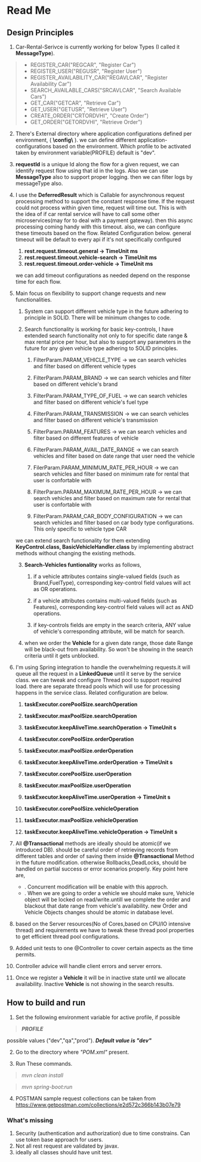# Read Me #

## Design Principles ##

1. Car-Rental-Serivce is currently working for below Types (I called it **MessageType**).
> * REGISTER_CAR("REGCAR", "Register Car")
> * REGISTER_USER("REGUSR", "Register User")
> * REGISTER_AVAILABILITY_CAR("REGAVLCAR", "Register Availability Car")
> * SEARCH_AVAILABLE_CARS("SRCAVLCAR", "Search Available Cars")
> * GET_CAR("GETCAR", "Retrieve Car")
> * GET_USER("GETUSR", "Retrieve User")
> * CREATE_ORDER("CRTORDVHI", "Create Order")
> * GET_ORDER("GETORDVHI", "Retrieve Order")


2. There's External directory where application configurations defined per environment, ( **\config\\** ). we can define
   different application-configurations based on the environment. Which profile to be activated taken by environment
   variable(PROFILE) default is "dev". 

3. **requestId** is a unique Id along the flow for a given request, we can identify request flow using that id in the
   logs. Also we can use **MessageType** also to support proper logging. then we can filter logs by messageType also.

4. I use the **DeferredResult** which is Callable for asynchronous request processing method to support the constant
   response time. If the request could not process within given time, request will time out. This is with the idea of if
   car rental service will have to call some other microservices(may for to deal with a payment gateway). then this async processing coming handy with this
   timeout. also, we can configure these timeouts based on the flow. Related Configuration below. general timeout will
   be default to every api if it's not specifically configured
    1. **rest.request.timeout.general -> TimeUnit ms**
    2. **rest.request.timeout.vehicle-search -> TimeUnit ms**
    3. **rest.request.timeout.order-vehicle -> TimeUnit ms**
   
   we can add timeout configurations as needed depend on the response time for each flow.

5. Main focus on flexibility to support change requests and new functionalities.

    1. System can support different vehicle type in the future adhering to principle in SOLID. There will be
       minimum changes to code.
       
    2. Search functionality is working for basic key-controls, I have extended search functionality not only to for specific date range & max rental price per hour, but also to support any parameters in the future for any given vehicle type adhering to SOLID principles.
        1. FilterParam.PARAM_VEHICLE_TYPE    -> we can search vehicles and filter based on different vehicle types
        2. FilterParam.PARAM_BRAND           -> we can search vehicles and filter based on different vehicle's brand
        3. FilterParam.PARAM_TYPE_OF_FUEL    -> we can search vehicles and filter based on different vehicle's fuel type
        4. FilterParam.PARAM_TRANSMISSION    -> we can search vehicles and filter based on different vehicle's transmission
        5. FilterParam.PARAM_FEATURES        -> we can search vehicles and filter based on different features of vehicle
        
        6. FilterParam.PARAM_AVAIL_DATE_RANGE   -> we can search vehicles and filter based on date range that user need the vehicle
        7. FilerParam.PARAM_MINIMUM_RATE_PER_HOUR  -> we can search vehicles and filter based on minimum rate for rental that user is confortable with
        8. FilterParam.PARAM_MAXIMUM_RATE_PER_HOUR -> we can search vehicles and filter based on maximum rate for rental that user is confortable with
        
        9. FilterParam.PARAM_CAR_BODY_CONFIGURATION -> we can search vehicles and filter based on car body type configurations. This only specific to vehicle type CAR

   
   we can extend search functionality for them extending **KeyControl.class, BasicVehicleHandler.class**
   by implementing abstract methods without changing the existing methods.
   
    3. **Search-Vehicles funtionality** works as follows,
  
        1. if a vehicle attributes contains single-valued fields (such as Brand,FuelType), corresponding key-control
           field values will act as OR operations.
           
        2. if a vehicle attributes contains multi-valued fields (such as Features), corresponding key-control field
           values will act as AND operations.
           
        3. if key-controls fields are empty in the search criteria, ANY value of vehicle's corresponding attribute, will
           be match for search.
           
    4. when we order the **Vehicle** for a given date range, those date Range will be black-out from availability. So won't
       be showing in the search criteria until it gets unblocked.


6. I'm using Spring integration to handle the overwhelming requests.it will queue all the request in a **LinkedQueue** until
   it serve by the service class. we can tweak and configure Thread pool to support required load. there are separate
   thread pools which will use for processing happens in the service class. Related configuration are below.
    1. **taskExecutor.corePoolSize.searchOperation**
    2. **taskExecutor.maxPoolSize.searchOperation**
    3. **taskExecutor.keepAliveTime.searchOperation -> TimeUnit s**

    4. **taskExecutor.corePoolSize.orderOperation**
    5. **taskExecutor.maxPoolSize.orderOperation**
    6. **taskExecutor.keepAliveTime.orderOperation -> TimeUnit s**

    7. **taskExecutor.corePoolSize.userOperation**
    8. **taskExecutor.maxPoolSize.userOperation**
    9. **taskExecutor.keepAliveTime.userOperation -> TimeUnit s**

    10. **taskExecutor.corePoolSize.vehicleOperation**
    11. **taskExecutor.maxPoolSize.vehicleOperation**
    12. **taskExecutor.keepAliveTime.vehicleOperation -> TimeUnit s**

7. All **@Transactional** methods are ideally should be atomic(if we introduced DB). should be careful order of retrieving
   records from different tables and order of saving them inside **@Transactional** Method in the future modification. otherwise Rollbacks,DeadLocks,
   should be handled on partial success or error scenarios properly. Key point here are,
      * . Concurrent modification will be enable with this approch.
      * . When we are going to order a vehicle we should make sure, Vehicle object will be locked on read/write.untill we complete the order and blackout that date range from vehicle's availability. new Order and Vehicle Objects changes should be atomic in database level.

8. based on the Server resources(No of Cores,based on CPU/IO intensive thread) and requirements we have to tweak these thread pool
   properties to get efficient thread pool configurations.

9. Added unit tests to one @Controller to cover certain aspects as the time permits.

10. Controller advice will handle client errors and server errors.
11. Once we register a **Vehicle** it will be in inactive state until we allocate availability. Inactive **Vehicle** is not showing in the search results.

## How to build and run ##

1. Set the following environment variable for active profile, if possible

> ***PROFILE***
>
possible values ("dev","qa","prod"). ***Default value is "dev"***

2. Go to the directory where *"POM.xml"* present.


3. Run These commands.

> *mvn clean install*

> *mvn spring-boot:run*

4. POSTMAN sample request collections can be taken from
   https://www.getpostman.com/collections/e2d572c366b143b07e79

### What's missing ###

1. Security (authentication and authorization) due to time constrains. Can use token base approach for users.
2. Not all rest request are validated by javax.
3. ideally all classes should have unit test.
